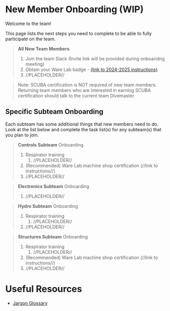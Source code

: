 # New Member Onboarding (WIP)
Welcome to the team!

This page lists the next steps you need to complete to be able to fully participate on the team.

>**All New Team Members**
>1. Join the team Slack (Invite link will be provided during onboaridng meeting)
>2. Obtain your Ware Lab badge - [(link to 2024-2025 instructions)](Obtaining_your_WL_badge_2024-25.pdf)
>3. //PLACEHOLDER//

> Note:
> SCUBA certification is NOT required of new team members.
> Returning team members who are interested in earning SCUBA certification should talk to the current team Divemaster.


## Specific Subteam Onboarding
Each subteam has some additional things that new members need to do. Look at the list below and complete the task list(s) for any subteam(s) that you plan to join.  

>**Controls Subteam** Onboarding
>1. Respirator training
>    1. //PLACEHOLDER//
>2. (Recommended) Ware Lab machine shop certification (//link to instructions//)
>3. //PLACEHOLDER//


>**Electronics Subteam** Onboarding
>1. //PLACEHOLDER//


>**Hydro Subteam** Onboarding
>1. Respirator training
>    1. //PLACEHOLDER//
>2. //PLACEHOLDER//


>**Structures Subteam** Onboarding
>1. Respirator training
>    1. //PLACEHOLDER//
>2. (Recommended) Ware Lab machine shop certification (//link to instructions//)
>3. //PLACEHOLDER//


# Useful Resources
- [Jargon Glossary](jargon-glossary.md)